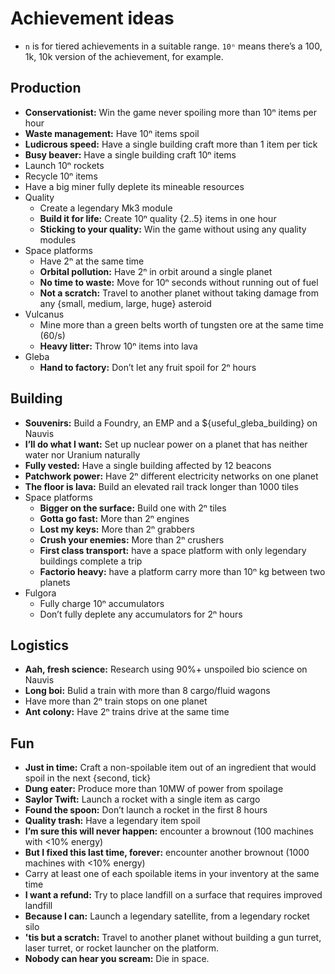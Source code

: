 # Achievement ideas

- `n` is for tiered achievements in a suitable range. `10ⁿ` means there’s a 100,
  1k, 10k version of the achievement, for example.

Production
----------

- **Conservationist:** Win the game never spoiling more than 10ⁿ items per hour
- **Waste management:** Have 10ⁿ items spoil
- **Ludicrous speed:** Have a single building craft more than 1 item per tick
- **Busy beaver:** Have a single building craft 10ⁿ items
- Launch 10ⁿ rockets
- Recycle 10ⁿ items
- Have a big miner fully deplete its mineable resources
- Quality
    - Create a legendary Mk3 module
    - **Build it for life:** Create 10ⁿ quality {2..5} items in one hour
    - **Sticking to your quality:** Win the game without using any quality
      modules
- Space platforms
    - Have 2ⁿ at the same time
    - **Orbital pollution:** Have 2ⁿ in orbit around a single planet
    - **No time to waste:** Move for 10ⁿ seconds without running out of fuel
    - **Not a scratch:** Travel to another planet without taking damage from any
      {small, medium, large, huge} asteroid
-  Vulcanus
    - Mine more than a green belts worth of tungsten ore at the same time (60/s)
    - **Heavy litter:** Throw 10ⁿ items into lava
- Gleba
    - **Hand to factory:** Don’t let any fruit spoil for 2ⁿ hours



Building
--------

- **Souvenirs:** Build a Foundry, an EMP and a ${useful_gleba_building} on
  Nauvis
- **I’ll do what I want:** Set up nuclear power on a planet that has neither
  water nor Uranium naturally
- **Fully vested:** Have a single building affected by 12 beacons
- **Patchwork power:** Have 2ⁿ different electricity networks on one planet
- **The floor is lava:** Build an elevated rail track longer than 1000 tiles
- Space platforms
    - **Bigger on the surface:** Build one with 2ⁿ tiles
    - **Gotta go fast:** More than 2ⁿ engines
    - **Lost my keys:** More than 2ⁿ grabbers
    - **Crush your enemies:** More than 2ⁿ crushers
    - **First class transport:** have a space platform with only legendary
      buildings complete a trip
    - **Factorio heavy:** have a platform carry more than 10ⁿ kg between two
      planets
- Fulgora
    - Fully charge 10ⁿ accumulators
    - Don’t fully deplete any accumulators for 2ⁿ hours



Logistics
---------

- **Aah, fresh science:** Research using 90%+ unspoiled bio science on Nauvis
- **Long boi:** Bulid a train with more than 8 cargo/fluid wagons
- Have more than 2ⁿ train stops on one planet
- **Ant colony:** Have 2ⁿ trains drive at the same time



Fun
---

- **Just in time:** Craft a non-spoilable item out of an ingredient that would
  spoil in the next {second, tick}
- **Dung eater:** Produce more than 10MW of power from spoilage
- **Saylor Twift:** Launch a rocket with a single item as cargo
- **Found the spoon:** Don’t launch a rocket in the first 8 hours
- **Quality trash:** Have a legendary item spoil
- **I’m sure this will never happen:** encounter a brownout (100 machines with
  <10% energy)
- **But I fixed this last time, forever:** encounter another brownout (1000
  machines with <10% energy)
- Carry at least one of each spoilable items in your inventory at the same time
- **I want a refund:** Try to place landfill on a surface that requires improved
  landfill
- **Because I can:** Launch a legendary satellite, from a legendary rocket silo
- **'tis but a scratch:** Travel to another planet without building a gun
  turret, laser turret, or rocket launcher on the platform.
- **Nobody can hear you scream:** Die in space.
